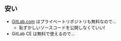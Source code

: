 ## 安い
* [GitLab.com](https://gitlab.com) はプライベートリポジトリも無料なので...
  - 恥ずかしいソースコードを公開しなくていい!
* GitLab CE は無料で使えるので...
